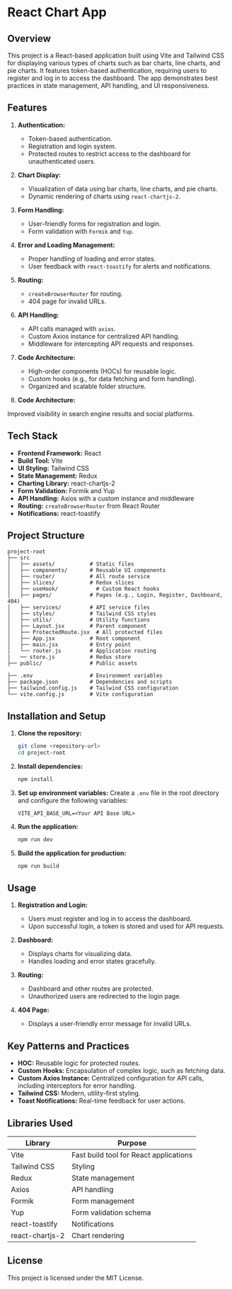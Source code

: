# React Chart App

## Overview

This project is a React-based application built using Vite and Tailwind CSS for displaying various types of charts such as bar charts, line charts, and pie charts. It features token-based authentication, requiring users to register and log in to access the dashboard. The app demonstrates best practices in state management, API handling, and UI responsiveness.

## Features

1. **Authentication:**

   - Token-based authentication.
   - Registration and login system.
   - Protected routes to restrict access to the dashboard for unauthenticated users.

2. **Chart Display:**

   - Visualization of data using bar charts, line charts, and pie charts.
   - Dynamic rendering of charts using `react-chartjs-2`.

3. **Form Handling:**

   - User-friendly forms for registration and login.
   - Form validation with `Formik` and `Yup`.

4. **Error and Loading Management:**

   - Proper handling of loading and error states.
   - User feedback with `react-toastify` for alerts and notifications.

5. **Routing:**

   - `createBrowserRouter` for routing.
   - 404 page for invalid URLs.

6. **API Handling:**

   - API calls managed with `axios`.
   - Custom Axios instance for centralized API handling.
   - Middleware for intercepting API requests and responses.

7. **Code Architecture:**

   - High-order components (HOCs) for reusable logic.
   - Custom hooks (e.g., for data fetching and form handling).
   - Organized and scalable folder structure.

8. **Code Architecture:**

Improved visibility in search engine results and social platforms.

## Tech Stack

- **Frontend Framework:** React
- **Build Tool:** Vite
- **UI Styling:** Tailwind CSS
- **State Management:** Redux
- **Charting Library:** react-chartjs-2
- **Form Validation:** Formik and Yup
- **API Handling:** Axios with a custom instance and middleware
- **Routing:** `createBrowserRouter` from React Router
- **Notifications:** react-toastify

## Project Structure

```
project-root
├── src
│   ├── assets/           # Static files
│   ├── components/       # Reusable UI components
│   ├── router/           # All route service
│   ├── slices/           # Redux slices
│   ├── useHook/            # Custom React hooks
│   ├── pages/            # Pages (e.g., Login, Register, Dashboard, 404)
│   ├── services/         # API service files
│   ├── styles/           # Tailwind CSS styles
│   ├── utils/            # Utility functions
│   ├── Layout.jsx        # Parent component
│   ├── ProtectedRoute.jsx  # All protected files
│   ├── App.jsx           # Root component
│   ├── main.jsx          # Entry point
│   └── router.js         # Application routing
|   ── store.js           # Redux store
├── public/               # Public assets

├── .env                  # Environment variables
├── package.json          # Dependencies and scripts
├── tailwind.config.js    # Tailwind CSS configuration
└── vite.config.js        # Vite configuration
```

## Installation and Setup

1. **Clone the repository:**

   ```bash
   git clone <repository-url>
   cd project-root
   ```

2. **Install dependencies:**

   ```bash
   npm install
   ```

3. **Set up environment variables:**
   Create a `.env` file in the root directory and configure the following variables:

   ```env
   VITE_API_BASE_URL=<Your API Base URL>
   ```

4. **Run the application:**

   ```bash
   npm run dev
   ```

5. **Build the application for production:**
   ```bash
   npm run build
   ```

## Usage

1. **Registration and Login:**

   - Users must register and log in to access the dashboard.
   - Upon successful login, a token is stored and used for API requests.

2. **Dashboard:**

   - Displays charts for visualizing data.
   - Handles loading and error states gracefully.

3. **Routing:**

   - Dashboard and other routes are protected.
   - Unauthorized users are redirected to the login page.

4. **404 Page:**
   - Displays a user-friendly error message for invalid URLs.

## Key Patterns and Practices

- **HOC:** Reusable logic for protected routes.
- **Custom Hooks:** Encapsulation of complex logic, such as fetching data.
- **Custom Axios Instance:** Centralized configuration for API calls, including interceptors for error handling.
- **Tailwind CSS:** Modern, utility-first styling.
- **Toast Notifications:** Real-time feedback for user actions.

## Libraries Used

| Library         | Purpose                                |
| --------------- | -------------------------------------- |
| Vite            | Fast build tool for React applications |
| Tailwind CSS    | Styling                                |
| Redux           | State management                       |
| Axios           | API handling                           |
| Formik          | Form management                        |
| Yup             | Form validation schema                 |
| react-toastify  | Notifications                          |
| react-chartjs-2 | Chart rendering                        |

## License

This project is licensed under the MIT License.
